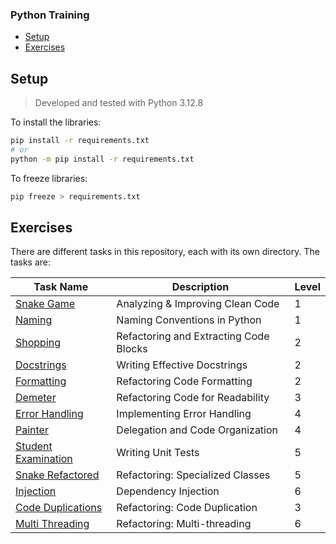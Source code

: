 ### Python Training 

- [Setup](#setup)
- [Exercises](#exercises)


## Setup
> Developed and tested with Python 3.12.8

To install the libraries:
```bash
pip install -r requirements.txt
# or 
python -m pip install -r requirements.txt
```

To freeze libraries:
```bash
pip freeze > requirements.txt
```

## Exercises

There are different tasks in this repository, each with its own directory. The tasks are:  
  
| Task Name | Description | Level |
|---|---|---|
| [Snake Game](./src/01_introduction/README.md) | Analyzing & Improving Clean Code | 1 |
| [Naming](./src/02_naming/README.md) | Naming Conventions in Python | 1 |
| [Shopping](./src/03_codeblocks/README.md) | Refactoring and Extracting Code Blocks | 2 |
| [Docstrings](./src/04_comments/README.md) | Writing Effective Docstrings | 2 |
| [Formatting](./src/05_formatting/README.md) | Refactoring Code Formatting | 2 |
| [Demeter](./src/06_demeter/README.md) | Refactoring Code for Readability | 3 |
| [Error Handling](./src/07_error_handling/README.md) | Implementing Error Handling | 4 |
| [Painter](./src/08_delegation/README.md) | Delegation and Code Organization | 4 |
| [Student Examination](./src/09_testing/README.md) | Writing Unit Tests | 5 |
| [Snake Refactored](./src/10_classes/README.md) | Refactoring: Specialized Classes | 5 |
| [Injection](./src/11_injection/README.md) | Dependency Injection | 6 |
| [Code Duplications](./src/12_duplication/README.md) | Refactoring: Code Duplication | 3 |
| [Multi Threading](./src/13_multithreading/README.md) | Refactoring: Multi-threading | 6 |
